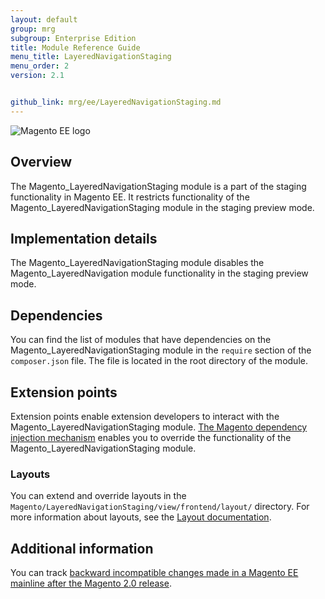 ```yaml
---
layout: default
group: mrg
subgroup: Enterprise Edition
title: Module Reference Guide
menu_title: LayeredNavigationStaging
menu_order: 2
version: 2.1


github_link: mrg/ee/LayeredNavigationStaging.md
---
```


![Magento EE logo]({{site.baseurl}}common/images/ee-only_large.png)

## Overview

The Magento_LayeredNavigationStaging module is a part of the staging functionality in Magento EE.
It restricts functionality of the Magento_LayeredNavigationStaging module in the staging preview mode.

## Implementation details

The Magento_LayeredNavigationStaging module disables the Magento_LayeredNavigation module functionality in the staging preview mode.

## Dependencies

You can find the list of modules that have dependencies on the Magento_LayeredNavigationStaging module in the `require` section of the `composer.json` file. The file is located in the root directory of the module.

## Extension points

Extension points enable extension developers to interact with the Magento_LayeredNavigationStaging module. [The Magento dependency injection mechanism](http://devdocs.magento.com/guides/v2.1/extension-dev-guide/depend-inj.html) enables you to override the functionality of the Magento_LayeredNavigationStaging module.

### Layouts

You can extend and override layouts in the `Magento/LayeredNavigationStaging/view/frontend/layout/` directory.
For more information about layouts, see the [Layout documentation](http://devdocs.magento.com/guides/v2.1/frontend-dev-guide/layouts/layout-overview.html).

## Additional information

You can track [backward incompatible changes made in a Magento EE mainline after the Magento 2.0 release](http://devdocs.magento.com/guides/v2.0/release-notes/changes/ee_changes.html).
